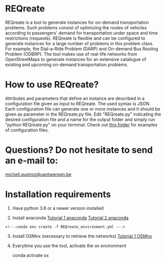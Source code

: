 # REQreate

REQreate is a tool to generate instances for on-demand transportation problems. Such problems consist of optimizing the routes of vehicles according to passengers' demand for transportation under space and time restrictions (requests). REQreate is flexible and can be configured to generate instances for a large number of problems in this problem class. For example, the Dial-a-Ride Problem (DARP) and On-demand Bus Routing Problem (ODBRP). The tool makes use of real-life networks from OpenStreetMaps to generate instances for an extensive catalogue of existing and upcoming on-demand transportation problems.

# How to use REQreate?

Attributes and parameters that define an instance are described in a configuration file given as input to REQreate. The used syntax is JSON.
Each configuration file can generate one or more instances and it should be given as parameter in the REQreate.py file.
Edit "REQreate.py" indicating the desired configuration file and a name for the output folder and simply run "python REQreate.py" on your terminal.
Check out [this folder](https://github.com/michellqueiroz-ua/instance-generator/tree/master/examples) for examples of configuration files.

# Questions? Do not hesitate to send an e-mail to:

michell.queiroz@uantwerpen.be

# Installation requirements

1. Have python 3.8 or a newer version installed

2. Install anaconda
	[Tutorial 1 anaconda](https://problemsolvingwithpython.com/01-Orientation/01.00-Welcome/)
	[Tutorial 2 anaconda](https://docs.anaconda.com/anaconda/install/)

<!--- 2. Download the conda environment file [here](). --->

<!---3. Create the environment from the environment.yml file:--->

	<!---conda env create -f REQreate_environment.yml --->

3. Install OSMnx (necessary to retrieve the networks)
	[Tutorial 1 OSMnx](https://osmnx.readthedocs.io/en/stable/installation.html)

4. Everytime you use the tool, activate the ox environment

	conda activate ox


